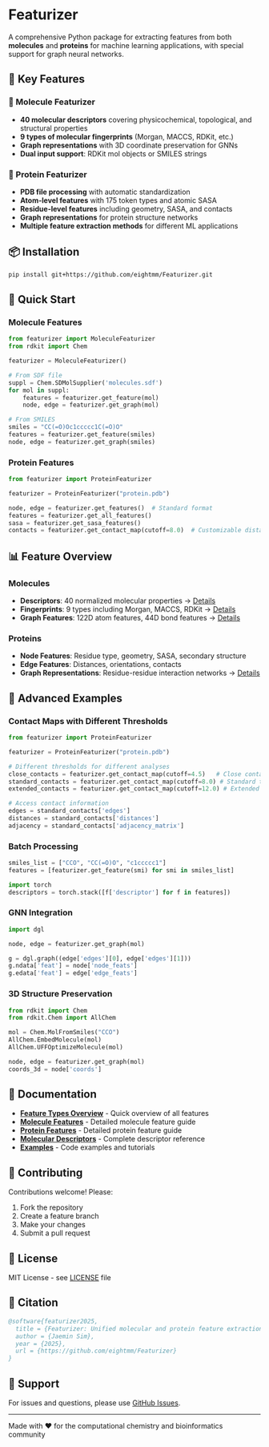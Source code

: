 # Featurizer

A comprehensive Python package for extracting features from both **molecules** and **proteins** for machine learning applications, with special support for graph neural networks.

## 🌟 Key Features

### 🧪 Molecule Featurizer
- **40 molecular descriptors** covering physicochemical, topological, and structural properties
- **9 types of molecular fingerprints** (Morgan, MACCS, RDKit, etc.)
- **Graph representations** with 3D coordinate preservation for GNNs
- **Dual input support**: RDKit mol objects or SMILES strings

### 🧬 Protein Featurizer
- **PDB file processing** with automatic standardization
- **Atom-level features** with 175 token types and atomic SASA
- **Residue-level features** including geometry, SASA, and contacts
- **Graph representations** for protein structure networks
- **Multiple feature extraction methods** for different ML applications

## 📦 Installation

```bash
pip install git+https://github.com/eightmm/Featurizer.git
```

## 🚀 Quick Start

### Molecule Features
```python
from featurizer import MoleculeFeaturizer
from rdkit import Chem

featurizer = MoleculeFeaturizer()

# From SDF file
suppl = Chem.SDMolSupplier('molecules.sdf')
for mol in suppl:
    features = featurizer.get_feature(mol)
    node, edge = featurizer.get_graph(mol)

# From SMILES
smiles = "CC(=O)Oc1ccccc1C(=O)O"
features = featurizer.get_feature(smiles)
node, edge = featurizer.get_graph(smiles)
```

### Protein Features
```python
from featurizer import ProteinFeaturizer

featurizer = ProteinFeaturizer("protein.pdb")

node, edge = featurizer.get_features()  # Standard format
features = featurizer.get_all_features()
sasa = featurizer.get_sasa_features()
contacts = featurizer.get_contact_map(cutoff=8.0)  # Customizable distance threshold (Å)
```

## 📊 Feature Overview

### Molecules
- **Descriptors**: 40 normalized molecular properties → [Details](docs/molecular_descriptors.md)
- **Fingerprints**: 9 types including Morgan, MACCS, RDKit → [Details](docs/molecule_features.md)
- **Graph Features**: 122D atom features, 44D bond features → [Details](docs/molecule_features.md#3-graph-representations-get_graph)

### Proteins
- **Node Features**: Residue type, geometry, SASA, secondary structure
- **Edge Features**: Distances, orientations, contacts
- **Graph Representations**: Residue-residue interaction networks → [Details](docs/protein_features.md)

## 🔧 Advanced Examples

### Contact Maps with Different Thresholds
```python
from featurizer import ProteinFeaturizer

featurizer = ProteinFeaturizer("protein.pdb")

# Different thresholds for different analyses
close_contacts = featurizer.get_contact_map(cutoff=4.5)   # Close contacts only
standard_contacts = featurizer.get_contact_map(cutoff=8.0) # Standard threshold
extended_contacts = featurizer.get_contact_map(cutoff=12.0) # Extended interactions

# Access contact information
edges = standard_contacts['edges']
distances = standard_contacts['distances']
adjacency = standard_contacts['adjacency_matrix']
```

### Batch Processing
```python
smiles_list = ["CCO", "CC(=O)O", "c1ccccc1"]
features = [featurizer.get_feature(smi) for smi in smiles_list]

import torch
descriptors = torch.stack([f['descriptor'] for f in features])
```

### GNN Integration
```python
import dgl

node, edge = featurizer.get_graph(mol)

g = dgl.graph((edge['edges'][0], edge['edges'][1]))
g.ndata['feat'] = node['node_feats']
g.edata['feat'] = edge['edge_feats']
```

### 3D Structure Preservation
```python
from rdkit import Chem
from rdkit.Chem import AllChem

mol = Chem.MolFromSmiles("CCO")
AllChem.EmbedMolecule(mol)
AllChem.UFFOptimizeMolecule(mol)

node, edge = featurizer.get_graph(mol)
coords_3d = node['coords']
```

## 📖 Documentation

- **[Feature Types Overview](docs/feature_types.md)** - Quick overview of all features
- **[Molecule Features](docs/molecule_features.md)** - Detailed molecule feature guide
- **[Protein Features](docs/protein_features.md)** - Detailed protein feature guide
- **[Molecular Descriptors](docs/molecular_descriptors.md)** - Complete descriptor reference
- **[Examples](examples/)** - Code examples and tutorials

## 🤝 Contributing

Contributions welcome! Please:
1. Fork the repository
2. Create a feature branch
3. Make your changes
4. Submit a pull request

## 📄 License

MIT License - see [LICENSE](LICENSE) file

## 📖 Citation

```bibtex
@software{featurizer2025,
  title = {Featurizer: Unified molecular and protein feature extraction},
  author = {Jaemin Sim},
  year = {2025},
  url = {https://github.com/eightmm/Featurizer}
}
```

## 🐛 Support

For issues and questions, please use [GitHub Issues](https://github.com/eightmm/Featurizer/issues).

---
Made with ❤️ for the computational chemistry and bioinformatics community